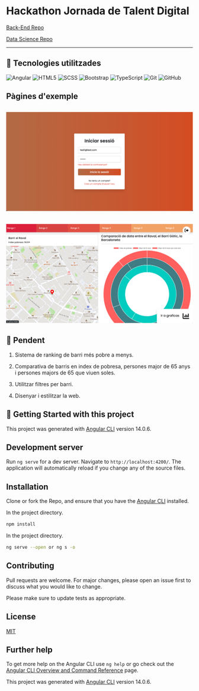 # Hackathon Jornada de Talent Digital

[Back-End Repo](https://github.com/ErnestCV/UsAcompanyem-Backend)

[Data Science Repo](https://github.com/carlyjb17/data_hackathon)

---

## :wrench: **Tecnologies utilitzades**

![Angular](https://img.shields.io/badge/-Angular-C62828?style=flat-square&logo=angular)
![HTML5](https://img.shields.io/badge/-HTML5-E34F26?style=flat-square&logo=html5&logoColor=white)
![SCSS](https://img.shields.io/badge/-SCSS-black?style=flat-square&logo=sass)
![Bootstrap](https://img.shields.io/badge/-Bootstrap-563D7C?style=flat-square&logo=bootstrap)
![TypeScript](https://img.shields.io/badge/-TypeScript-ffffff?style=flat-square&logo=typescript)
![Git](https://img.shields.io/badge/-Git-black?style=flat-square&logo=git)
![GitHub](https://img.shields.io/badge/-GitHub-181717?style=flat-square&logo=github)

## **Pàgines d'exemple**

## ![tree diagram](src/assets/login.png)
## ![tree diagram](src/assets/home.png)

## :memo: **Pendent**

1. Sistema de ranking de barri més pobre a menys.

2. Comparativa de barris en index de pobresa, persones major de 65 anys i persones majors de 65 que viuen soles.

3. Utilitzar filtres per barri.

4. Disenyar i estilitzar la web.


## :seedling: **Getting Started with this project**

This project was generated with [Angular CLI](https://github.com/angular/angular-cli) version 14.0.6.

## Development server

Run `ng serve` for a dev server. Navigate to `http://localhost:4200/`. The application will automatically reload if you change any of the source files.

## Installation

Clone or fork the Repo, and ensure that you have the [Angular CLI](https://github.com/angular/angular-cli) installed.

In the project directory.

```bash
npm install
```

In the project directory.

```bash
ng serve --open or ng s -o
```

## Contributing

Pull requests are welcome. For major changes, please open an issue first to discuss what you would like to change.

Please make sure to update tests as appropriate.

## License

[MIT](https://choosealicense.com/licenses/mit/)

## Further help

To get more help on the Angular CLI use `ng help` or go check out the [Angular CLI Overview and Command Reference](https://angular.io/cli) page.

This project was generated with [Angular CLI](https://github.com/angular/angular-cli) version 14.0.6.
